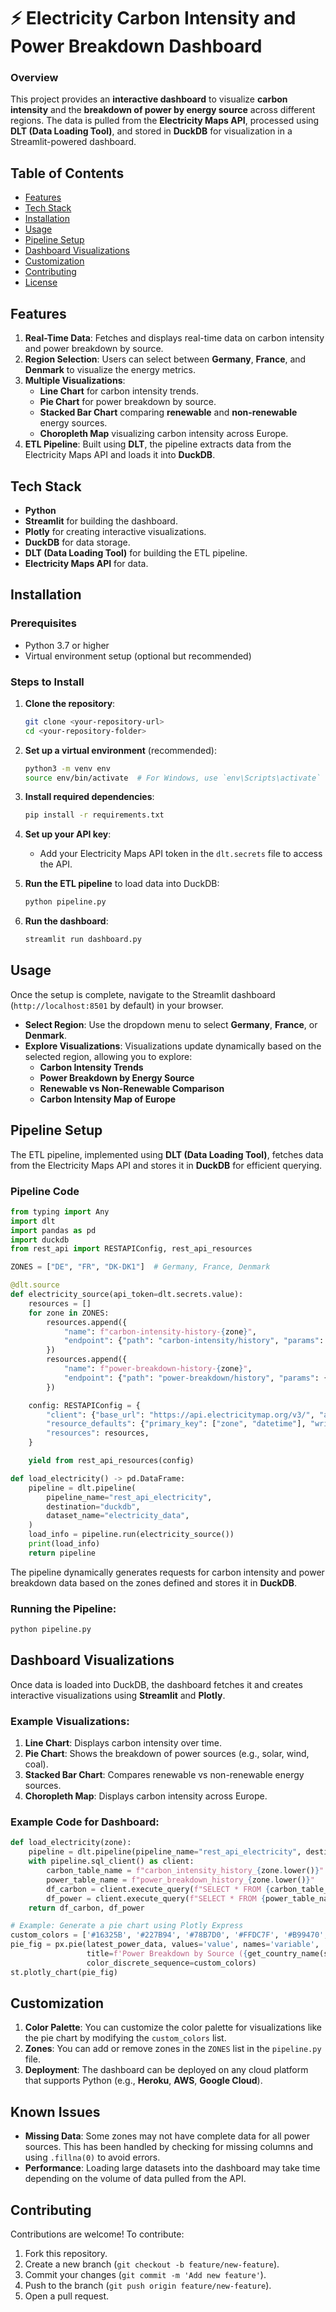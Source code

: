 # ⚡️ Electricity Carbon Intensity and Power Breakdown Dashboard

### Overview
This project provides an **interactive dashboard** to visualize **carbon intensity** and the **breakdown of power by energy source** across different regions. The data is pulled from the **Electricity Maps API**, processed using **DLT (Data Loading Tool)**, and stored in **DuckDB** for visualization in a Streamlit-powered dashboard.

## Table of Contents
- [Features](#features)
- [Tech Stack](#tech-stack)
- [Installation](#installation)
- [Usage](#usage)
- [Pipeline Setup](#pipeline-setup)
- [Dashboard Visualizations](#dashboard-visualizations)
- [Customization](#customization)
- [Contributing](#contributing)
- [License](#license)

## Features
1. **Real-Time Data**: Fetches and displays real-time data on carbon intensity and power breakdown by source.
2. **Region Selection**: Users can select between **Germany**, **France**, and **Denmark** to visualize the energy metrics.
3. **Multiple Visualizations**:
   - **Line Chart** for carbon intensity trends.
   - **Pie Chart** for power breakdown by source.
   - **Stacked Bar Chart** comparing **renewable** and **non-renewable** energy sources.
   - **Choropleth Map** visualizing carbon intensity across Europe.
4. **ETL Pipeline**: Built using **DLT**, the pipeline extracts data from the Electricity Maps API and loads it into **DuckDB**.

## Tech Stack
- **Python**
- **Streamlit** for building the dashboard.
- **Plotly** for creating interactive visualizations.
- **DuckDB** for data storage.
- **DLT (Data Loading Tool)** for building the ETL pipeline.
- **Electricity Maps API** for data.

## Installation
### Prerequisites
- Python 3.7 or higher
- Virtual environment setup (optional but recommended)

### Steps to Install
1. **Clone the repository**:
    ```bash
    git clone <your-repository-url>
    cd <your-repository-folder>
    ```

2. **Set up a virtual environment** (recommended):
    ```bash
    python3 -m venv env
    source env/bin/activate  # For Windows, use `env\Scripts\activate`
    ```

3. **Install required dependencies**:
    ```bash
    pip install -r requirements.txt
    ```

4. **Set up your API key**:
    - Add your Electricity Maps API token in the `dlt.secrets` file to access the API.

5. **Run the ETL pipeline** to load data into DuckDB:
    ```bash
    python pipeline.py
    ```

6. **Run the dashboard**:
    ```bash
    streamlit run dashboard.py
    ```

## Usage

Once the setup is complete, navigate to the Streamlit dashboard (`http://localhost:8501` by default) in your browser.

- **Select Region**: Use the dropdown menu to select **Germany**, **France**, or **Denmark**.
- **Explore Visualizations**: Visualizations update dynamically based on the selected region, allowing you to explore:
   - **Carbon Intensity Trends**
   - **Power Breakdown by Energy Source**
   - **Renewable vs Non-Renewable Comparison**
   - **Carbon Intensity Map of Europe**

## Pipeline Setup

The ETL pipeline, implemented using **DLT (Data Loading Tool)**, fetches data from the Electricity Maps API and stores it in **DuckDB** for efficient querying.

### Pipeline Code

```python
from typing import Any
import dlt
import pandas as pd
import duckdb
from rest_api import RESTAPIConfig, rest_api_resources

ZONES = ["DE", "FR", "DK-DK1"]  # Germany, France, Denmark

@dlt.source
def electricity_source(api_token=dlt.secrets.value):
    resources = []
    for zone in ZONES:
        resources.append({
            "name": f"carbon-intensity-history-{zone}",
            "endpoint": {"path": "carbon-intensity/history", "params": {"zone": zone}},
        })
        resources.append({
            "name": f"power-breakdown-history-{zone}",
            "endpoint": {"path": "power-breakdown/history", "params": {"zone": zone}},
        })

    config: RESTAPIConfig = {
        "client": {"base_url": "https://api.electricitymap.org/v3/", "auth": {"token": api_token}},
        "resource_defaults": {"primary_key": ["zone", "datetime"], "write_disposition": "replace"},
        "resources": resources,
    }

    yield from rest_api_resources(config)

def load_electricity() -> pd.DataFrame:
    pipeline = dlt.pipeline(
        pipeline_name="rest_api_electricity",
        destination="duckdb", 
        dataset_name="electricity_data",
    )
    load_info = pipeline.run(electricity_source())
    print(load_info)
    return pipeline
```

The pipeline dynamically generates requests for carbon intensity and power breakdown data based on the zones defined and stores it in **DuckDB**.

### Running the Pipeline:
```bash
python pipeline.py
```

## Dashboard Visualizations

Once data is loaded into DuckDB, the dashboard fetches it and creates interactive visualizations using **Streamlit** and **Plotly**.

### Example Visualizations:
1. **Line Chart**: Displays carbon intensity over time.
2. **Pie Chart**: Shows the breakdown of power sources (e.g., solar, wind, coal).
3. **Stacked Bar Chart**: Compares renewable vs non-renewable energy sources.
4. **Choropleth Map**: Displays carbon intensity across Europe.

### Example Code for Dashboard:

```python
def load_electricity(zone):
    pipeline = dlt.pipeline(pipeline_name="rest_api_electricity", destination="duckdb", dataset_name="electricity_data")
    with pipeline.sql_client() as client:
        carbon_table_name = f"carbon_intensity_history_{zone.lower()}"
        power_table_name = f"power_breakdown_history_{zone.lower()}"
        df_carbon = client.execute_query(f"SELECT * FROM {carbon_table_name}").to_df()
        df_power = client.execute_query(f"SELECT * FROM {power_table_name}").to_df()
    return df_carbon, df_power

# Example: Generate a pie chart using Plotly Express
custom_colors = ['#16325B', '#227B94', '#78B7D0', '#FFDC7F', '#B99470', '#A02334']
pie_fig = px.pie(latest_power_data, values='value', names='variable', 
                 title=f'Power Breakdown by Source ({get_country_name(selected_zone)})',
                 color_discrete_sequence=custom_colors)
st.plotly_chart(pie_fig)
```

## Customization

1. **Color Palette**: You can customize the color palette for visualizations like the pie chart by modifying the `custom_colors` list.
2. **Zones**: You can add or remove zones in the `ZONES` list in the `pipeline.py` file.
3. **Deployment**: The dashboard can be deployed on any cloud platform that supports Python (e.g., **Heroku**, **AWS**, **Google Cloud**).

## Known Issues

- **Missing Data**: Some zones may not have complete data for all power sources. This has been handled by checking for missing columns and using `.fillna(0)` to avoid errors.
- **Performance**: Loading large datasets into the dashboard may take time depending on the volume of data pulled from the API.

## Contributing

Contributions are welcome! To contribute:
1. Fork this repository.
2. Create a new branch (`git checkout -b feature/new-feature`).
3. Commit your changes (`git commit -m 'Add new feature'`).
4. Push to the branch (`git push origin feature/new-feature`).
5. Open a pull request.

